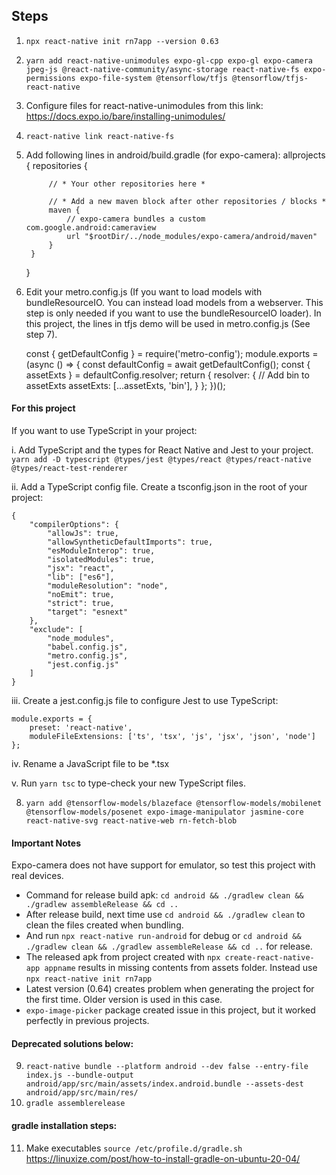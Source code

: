 ## Steps
1. `npx react-native init rn7app --version 0.63`
2. `yarn add react-native-unimodules expo-gl-cpp expo-gl expo-camera jpeg-js @react-native-community/async-storage react-native-fs expo-permissions expo-file-system @tensorflow/tfjs @tensorflow/tfjs-react-native`
3. Configure files for react-native-unimodules from this link: https://docs.expo.io/bare/installing-unimodules/
4. `react-native link react-native-fs`
5. Add following lines in android/build.gradle (for expo-camera):
    allprojects {
        repositories {

            // * Your other repositories here *

            // * Add a new maven block after other repositories / blocks *
            maven {
                // expo-camera bundles a custom com.google.android:cameraview
                url "$rootDir/../node_modules/expo-camera/android/maven"
            }
        }
    }
6. Edit your metro.config.js (If you want to load models with bundleResourceIO. You can instead load models from a webserver. This step is only needed if you want to use the bundleResourceIO loader). In this project, the lines in tfjs demo will be used in metro.config.js (See step 7).

    const { getDefaultConfig } = require('metro-config');
    module.exports = (async () => {
    const defaultConfig = await getDefaultConfig();
    const { assetExts } = defaultConfig.resolver;
    return {
        resolver: {
        // Add bin to assetExts
        assetExts: [...assetExts, 'bin'],
        }
    };
    })();



#### For this project
If you want to use TypeScript in your project:

i.  Add TypeScript and the types for React Native and Jest to your project.
    `yarn add -D typescript @types/jest @types/react @types/react-native @types/react-test-renderer`
    
ii.  Add a TypeScript config file. Create a tsconfig.json in the root of your project:
    
    {
        "compilerOptions": {
            "allowJs": true,
            "allowSyntheticDefaultImports": true,
            "esModuleInterop": true,
            "isolatedModules": true,
            "jsx": "react",
            "lib": ["es6"],
            "moduleResolution": "node",
            "noEmit": true,
            "strict": true,
            "target": "esnext"
        },
        "exclude": [
            "node_modules",
            "babel.config.js",
            "metro.config.js",
            "jest.config.js"
        ]
    }
    
iii. Create a jest.config.js file to configure Jest to use TypeScript:
    
    module.exports = {
        preset: 'react-native',
        moduleFileExtensions: ['ts', 'tsx', 'js', 'jsx', 'json', 'node']
    };
    
iv. Rename a JavaScript file to be *.tsx

v.  Run `yarn tsc` to type-check your new TypeScript files.

8.  `yarn add @tensorflow-models/blazeface @tensorflow-models/mobilenet @tensorflow-models/posenet expo-image-manipulator jasmine-core react-native-svg react-native-web rn-fetch-blob`


#### Important Notes
Expo-camera does not have support for emulator, so test this project with real devices.
* Command for release build apk: `cd android && ./gradlew clean && ./gradlew assembleRelease && cd ..`
* After release build, next time use `cd android && ./gradlew clean` to clean the files created when bundling. 
* And run `npx react-native run-android` for debug or `cd android && ./gradlew clean && ./gradlew assembleRelease && cd ..` for release.
* The released apk from project created with `npx create-react-native-app appname` results in missing contents from assets folder. Instead use `npx react-native init rn7app`
* Latest version (0.64) creates problem when generating the project for the first time. Older version is used in this case.
* `expo-image-picker` package created issue in this project, but it worked perfectly in previous projects.

#### Deprecated solutions below:
9.  `react-native bundle --platform android --dev false --entry-file index.js --bundle-output android/app/src/main/assets/index.android.bundle --assets-dest android/app/src/main/res/`
10. `gradle assemblerelease`

#### gradle installation steps: 
11. Make executables `source /etc/profile.d/gradle.sh`
https://linuxize.com/post/how-to-install-gradle-on-ubuntu-20-04/
